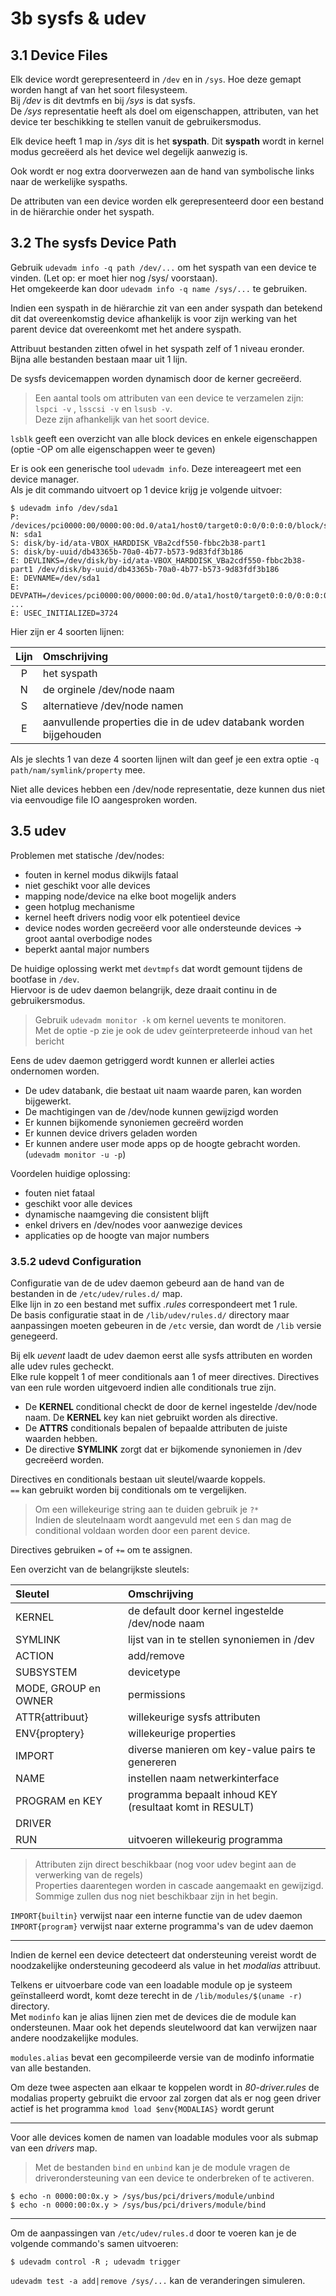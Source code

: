 # 3b sysfs & udev

## 3.1 Device Files

Elk device wordt gerepresenteerd in `/dev` en in `/sys`. Hoe deze gemapt worden hangt af van het soort filesysteem.  
Bij _/dev_ is dit devtmfs en bij _/sys_ is dat sysfs.  
De _/sys_ representatie heeft als doel om eigenschappen, attributen, van het device ter beschikking te stellen vanuit de gebruikersmodus.

Elk device heeft 1 map in _/sys_ dit is het **syspath**. Dit **syspath** wordt in kernel modus gecreëerd als het device wel degelijk aanwezig is.

Ook wordt er nog extra doorverwezen aan de hand van symbolische links naar de werkelijke syspaths.

De attributen van een device worden elk gerepresenteerd door een bestand in de hiërarchie onder het syspath.

## 3.2 The sysfs Device Path

Gebruik `udevadm info -q path /dev/...` om het syspath van een device te vinden. (Let op: er moet hier nog /sys/ voorstaan).  
Het omgekeerde kan door `udevadm info -q name /sys/...` te gebruiken.

Indien een syspath in de hiërarchie zit van een ander syspath dan betekend dit dat overeenkomstig device afhankelijk is voor zijn werking van het parent device dat overeenkomt met het andere syspath.

Attribuut bestanden zitten ofwel in het syspath zelf of 1 niveau eronder.  
Bijna alle bestanden bestaan maar uit 1 lijn.

De sysfs devicemappen worden dynamisch door de kerner gecreëerd.

> Een aantal tools om attributen van een device te verzamelen zijn: `lspci -v` , `lsscsi -v` en `lsusb -v`.  
> Deze zijn afhankelijk van het soort device.

`lsblk` geeft een overzicht van alle block devices en enkele eigenschappen (optie -OP om alle eigenschappen weer te geven)

Er is ook een generische tool `udevadm info`. Deze intereageert met een device manager.  
Als je dit commando uitvoert op 1 device krijg je volgende uitvoer:

```shell session
$ udevadm info /dev/sda1
P: /devices/pci0000:00/0000:00:0d.0/ata1/host0/target0:0:0/0:0:0:0/block/sda/sda1
N: sda1
S: disk/by-id/ata-VBOX_HARDDISK_VBa2cdf550-fbbc2b38-part1
S: disk/by-uuid/db43365b-70a0-4b77-b573-9d83fdf3b186
E: DEVLINKS=/dev/disk/by-id/ata-VBOX_HARDDISK_VBa2cdf550-fbbc2b38-part1 /dev/disk/by-uuid/db43365b-70a0-4b77-b573-9d83fdf3b186
E: DEVNAME=/dev/sda1
E: DEVPATH=/devices/pci0000:00/0000:00:0d.0/ata1/host0/target0:0:0/0:0:0:0/block/sda/sda1
...
E: USEC_INITIALIZED=3724
```

Hier zijn er 4 soorten lijnen:

| Lijn | Omschrijving                                                      |
| :--: | :---------------------------------------------------------------- |
|  P   | het syspath                                                       |
|  N   | de orginele /dev/node naam                                        |
|  S   | alternatieve /dev/node namen                                      |
|  E   | aanvullende properties die in de udev databank worden bijgehouden |

Als je slechts 1 van deze 4 soorten lijnen wilt dan geef je een extra optie `-q path/nam/symlink/property` mee.

Niet alle devices hebben een /dev/node representatie, deze kunnen dus niet via eenvoudige file IO aangesproken worden.

## 3.5 udev

Problemen met statische /dev/nodes:

- fouten in kernel modus dikwijls fataal
- niet geschikt voor alle devices
- mapping node/device na elke boot mogelijk anders
- geen hotplug mechanisme
- kernel heeft drivers nodig voor elk potentieel device
- device nodes worden gecreëerd voor alle ondersteunde devices -> groot aantal overbodige nodes
- beperkt aantal major numbers

De huidige oplossing werkt met `devtmpfs` dat wordt gemount tijdens de bootfase in `/dev`.  
Hiervoor is de udev daemon belangrijk, deze draait continu in de gebruikersmodus.

> Gebruik `udevadm monitor -k` om kernel uevents te monitoren.  
> Met de optie -p zie je ook de udev geïnterpreteerde inhoud van het bericht

Eens de udev daemon getriggerd wordt kunnen er allerlei acties ondernomen worden.

- De udev databank, die bestaat uit naam waarde paren, kan worden bijgewerkt.
- De machtigingen van de /dev/node kunnen gewijzigd worden
- Er kunnen bijkomende synoniemen gecreërd worden
- Er kunnen device drivers geladen worden
- Er kunnen andere user mode apps op de hoogte gebracht worden. (`udevadm monitor -u -p`)

Voordelen huidige oplossing:

- fouten niet fataal
- geschikt voor alle devices
- dynamische naamgeving die consistent blijft
- enkel drivers en /dev/nodes voor aanwezige devices
- applicaties op de hoogte van major numbers

### 3.5.2 udevd Configuration

Configuratie van de de udev daemon gebeurd aan de hand van de bestanden in de `/etc/udev/rules.d/` map.  
Elke lijn in zo een bestand met suffix _.rules_ correspondeert met 1 rule.  
De basis configuratie staat in de `/lib/udev/rules.d/` directory maar aanpassingen moeten gebeuren in de `/etc` versie, dan wordt de `/lib` versie genegeerd.

Bij elk _uevent_ laadt de udev daemon eerst alle sysfs attributen en worden alle udev rules gecheckt.  
Elke rule koppelt 1 of meer conditionals aan 1 of meer directives. Directives van een rule worden uitgevoerd indien alle conditionals true zijn.

- De **KERNEL** conditional checkt de door de kernel ingestelde /dev/node naam. De **KERNEL** key kan niet gebruikt worden als directive.
- De **ATTRS** conditionals bepalen of bepaalde attributen de juiste waarden hebben.
- De directive **SYMLINK** zorgt dat er bijkomende synoniemen in /dev gecreëerd worden.

Directives en conditionals bestaan uit sleutel/waarde koppels.  
`==` kan gebruikt worden bij conditionals om te vergelijken.

> Om een willekeurige string aan te duiden gebruik je `?*`  
> Indien de sleutelnaam wordt aangevuld met een `S` dan mag de conditional voldaan worden door een parent device.

Directives gebruiken `=` of `+=` om te assignen.

Een overzicht van de belangrijkste sleutels:

| Sleutel              | Omschrijving                                            |
| :------------------- | :------------------------------------------------------ |
| KERNEL               | de default door kernel ingestelde /dev/node naam        |
| SYMLINK              | lijst van in te stellen synoniemen in /dev              |
| ACTION               | add/remove                                              |
| SUBSYSTEM            | devicetype                                              |
| MODE, GROUP en OWNER | permissions                                             |
| ATTR{attribuut}      | willekeurige sysfs attributen                           |
| ENV{proptery}        | willekeurige properties                                 |
| IMPORT               | diverse manieren om key-value pairs te genereren        |
| NAME                 | instellen naam netwerkinterface                         |
| PROGRAM en KEY       | programma bepaalt inhoud KEY (resultaat komt in RESULT) |
| DRIVER               |                                                         |
| RUN                  | uitvoeren willekeurig programma                         |

> Attributen zijn direct beschikbaar (nog voor udev begint aan de verwerking van de regels)  
> Properties daarentegen worden in cascade aangemaakt en gewijzigd. Sommige zullen dus nog niet beschikbaar zijn in het begin.

`IMPORT{builtin}` verwijst naar een interne functie van de udev daemon  
`IMPORT{program}` verwijst naar externe programma's van de udev daemon

---

Indien de kernel een device detecteert dat ondersteuning vereist wordt de noodzakelijke ondersteuning gecodeerd als value in het _modalias_ attribuut.

Telkens er uitvoerbare code van een loadable module op je systeem geïnstalleerd wordt, komt deze terecht in de `/lib/modules/$(uname -r)` directory.  
Met `modinfo` kan je alias lijnen zien met de devices die de module kan ondersteunen. Maar ook het depends sleutelwoord dat kan verwijzen naar andere noodzakelijke modules.

`modules.alias` bevat een gecompileerde versie van de modinfo informatie van alle bestanden.

Om deze twee aspecten aan elkaar te koppelen wordt in _80-driver.rules_ de modalias property gebruikt die ervoor zal zorgen dat als er nog geen driver actief is het programma `kmod load $env{MODALIAS}` wordt gerunt

---

Voor alle devices komen de namen van loadable modules voor als submap van een _drivers_ map.

> Met de bestanden `bind` en `unbind` kan je de module vragen de driverondersteuning van een device te onderbreken of te activeren.

```shell session
$ echo -n 0000:00:0x.y > /sys/bus/pci/drivers/module/unbind
$ echo -n 0000:00:0x.y > /sys/bus/pci/drivers/module/bind
```

---

Om de aanpassingen van `/etc/udev/rules.d` door te voeren kan je de volgende commando's samen uitvoeren:

```shell session
$ udevadm control -R ; udevadm trigger
```

`udevadm test -a add|remove /sys/...` kan de veranderingen simuleren.
